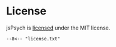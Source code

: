 # License

jsPsych is [licensed](https://github.com/jspsych/jsPsych/blob/main/license.txt) under the MIT license.

```
--8<-- "license.txt"
```